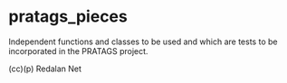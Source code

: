 # pratags_pieces
Independent functions and classes to be used and which are tests to be incorporated in the PRATAGS project. 

(cc)(p) Redalan Net
